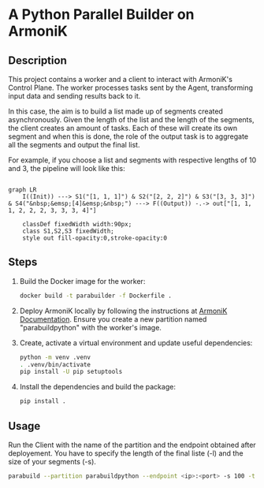 # A Python Parallel Builder on ArmoniK

## Description

This project contains a worker and a client to interact with ArmoniK's Control Plane. The worker processes tasks sent by the Agent, transforming input data and sending results back to it.

In this case, the aim is to build a list made up of segments created asynchronously. Given the length of the list and the length of the segments, the client creates an amount of tasks. Each of these will create its own segment and when this is done, the role of the output task is to aggregate all the segments and output the final list.

For example, if you choose a list and segments with respective lengths of 10 and 3, the pipeline will look like this:

```mermaid

graph LR
    I((Init)) ---> S1("[1, 1, 1]") & S2("[2, 2, 2]") & S3("[3, 3, 3]") & S4("&nbsp;&emsp;[4]&emsp;&nbsp;") ---> F((Output)) -.-> out["[1, 1, 1, 2, 2, 2, 3, 3, 3, 4]"]

    classDef fixedWidth width:90px;
    class S1,S2,S3 fixedWidth;
    style out fill-opacity:0,stroke-opacity:0

```

## Steps

1. Build the Docker image for the worker:
    ```bash
    docker build -t parabuilder -f Dockerfile .
    ```

2. Deploy ArmoniK locally by following the instructions at [ArmoniK Documentation](https://aneoconsulting.github.io/ArmoniK/). Ensure you create a new partition named "parabuildpython" with the worker's image.

3. Create, activate a virtual environment and update useful dependencies:
    ```bash
    python -m venv .venv
    . .venv/bin/activate
    pip install -U pip setuptools
    ```

4. Install the dependencies and build the package:
    ```bash
    pip install .
    ```

## Usage

Run the Client with the name of the partition and the endpoint obtained after deployement. You have to specify the length of the final liste (-l) and the size of your segments (-s).

```bash
parabuild --partition parabuildpython --endpoint <ip>:<port> -s 100 -t 15
